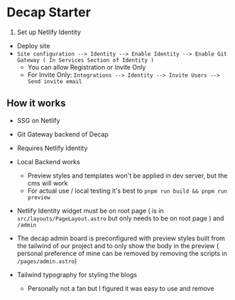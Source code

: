 # Decap Starter

1. Set up Netlify Identity

- Deploy site
- `Site configuration --> Identity --> Enable Identity --> Enable Git Gateway ( In Services Section of Identity )`
  - You can allow Registration or Invite Only
  - For Invite Only: `Integrations --> Identity --> Invite Users --> Send invite email`

## How it works

- SSG on Netlify
- Git Gateway backend of Decap
- Requires Netlify Identity
- Local Backend works
  - Preview styles and templates won't be applied in dev server, but the cms will work
  - For actual use / local testing it's best to `pnpm run build && pnpm run preview`

- Netlify Identity widget must be on root page ( is in `src/layouts/PageLayout.astro` but only needs to be on root page ) and `/admin`
- The decap admin board is preconfigured with preview styles built from the tailwind of our project and to only show the body in the preview ( personal preference of mine can be removed by removing the scripts in `/pages/admin.astro`)
- Tailwind typography for styling the blogs
  - Personally not a fan but I figured it was easy to use and remove
